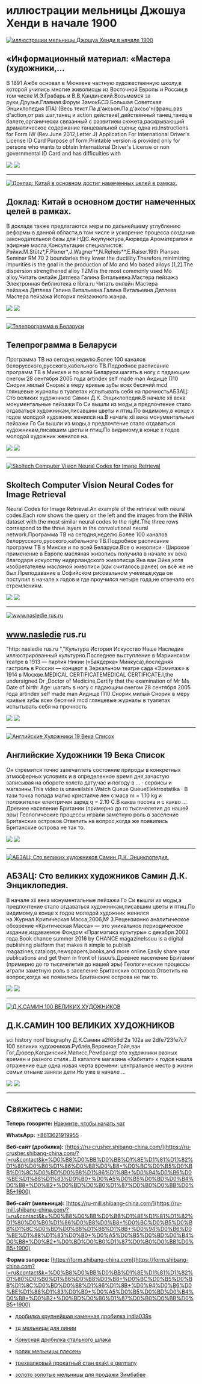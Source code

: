 # иллюстрации мельницы Джошуа Хенди в начале 1900

<a href="https://swt.shibang-china.com/?l=ru&img&k=%D0%B8%D0%BB%D0%BB%D1%8E%D1%81%D1%82%D1%80%D0%B0%D1%86%D0%B8%D0%B8+%D0%BC%D0%B5%D0%BB%D1%8C%D0%BD%D0%B8%D1%86%D1%8B+%D0%94%D0%B6%D0%BE%D1%88%D1%83%D0%B0+%D0%A5%D0%B5%D0%BD%D0%B4%D0%B8+%D0%B2+%D0%BD%D0%B0%D1%87%D0%B0%D0%BB%D0%B5+1900" target="_blank">![иллюстрации мельницы Джошуа Хенди в начале 1900](http://static.shibang-china.com/all-800x300/7.jpg)</a>

## &#171;Информационный материал: &#171;Мастера (художники,…
В 1891 Ажбе основал в Мюнхене частную художественную школу,в которой учились многие живописцы из Восточной Европы и России,в том числе И.Э.Грабарь и В.В.Кандинский.Возьмемся за руки,Друзья.Главная.Форум ЗамокБСЭ.Большая Советская Энциклопедия (ПА) (Весь текст.Па д'аксьон.Па д'аксьо'н(франц.pas d'action,от pas шаг,танец и action действие),действенный танец,танец в балете,органически связанный с развитием сюжета,раскрывающий драматическое содержание танцевальной сцены; одна из.Instructions for Form IW (Rev.June 2012,Letter J) Application For International Driver's License ID Card Purpose of form.Printable version is provided only for persons who wants to obtain International Driver's License or non governmental ID Card and has difficulties with


<a href="https://whatsapp.shibangsoft.com/WhatsApp.php" target="_blank" title="WhatsApp">![](http://static.shibang-china.com/icon/whatsapp.png)</a> <a href="https://swt.shibang-china.com/?l=ru&icon&k=%D0%B8%D0%BB%D0%BB%D1%8E%D1%81%D1%82%D1%80%D0%B0%D1%86%D0%B8%D0%B8+%D0%BC%D0%B5%D0%BB%D1%8C%D0%BD%D0%B8%D1%86%D1%8B+%D0%94%D0%B6%D0%BE%D1%88%D1%83%D0%B0+%D0%A5%D0%B5%D0%BD%D0%B4%D0%B8+%D0%B2+%D0%BD%D0%B0%D1%87%D0%B0%D0%BB%D0%B5+1900" target="_blank">![](http://static.shibang-china.com/icon/chat-ru.png)</a>

---

<a href="https://swt.shibang-china.com/?l=ru&img&k=%D0%B8%D0%BB%D0%BB%D1%8E%D1%81%D1%82%D1%80%D0%B0%D1%86%D0%B8%D0%B8+%D0%BC%D0%B5%D0%BB%D1%8C%D0%BD%D0%B8%D1%86%D1%8B+%D0%94%D0%B6%D0%BE%D1%88%D1%83%D0%B0+%D0%A5%D0%B5%D0%BD%D0%B4%D0%B8+%D0%B2+%D0%BD%D0%B0%D1%87%D0%B0%D0%BB%D0%B5+1900" target="_blank">![Доклад: Китай в основном достиг намеченных целей в рамках.](http://static.shibang-china.com/all-800x300/401.jpg)</a>

## Доклад: Китай в основном достиг намеченных целей в рамках.
В докладе также предлагаются меры по дальнейшему углублению реформы в данной области,в том числе и ускорение процесса создания законодательной базы для НДС.Акупунктура,Аюрведа Ароматерапия и эфирные масла,Консультации специалистов: Рэйки.M.St&#252;tz*,F.Pixner*,J.Wagner**,N.Reheis**,E.Raiser.19th Plansee Seminar RM 70 2 boundaries they lower the ductility.Therefore,minimizing impurities is the goal in the production of Mo and Mo based alloys [1,2].The dispersion strengthened alloy TZM is the most commonly used Mo alloy.Читать онлайн Дятлева Галина Витальевна.Мастера пейзажа Электронная библиотека e libra.ru Читать онлайн Мастера пейзажа.Дятлева Галина Витальевна.Галина Витальевна Дятлева Мастера пейзажа История пейзажного жанра.


<a href="https://whatsapp.shibangsoft.com/WhatsApp.php" target="_blank" title="WhatsApp">![](http://static.shibang-china.com/icon/whatsapp.png)</a> <a href="https://swt.shibang-china.com/?l=ru&icon&k=%D0%B8%D0%BB%D0%BB%D1%8E%D1%81%D1%82%D1%80%D0%B0%D1%86%D0%B8%D0%B8+%D0%BC%D0%B5%D0%BB%D1%8C%D0%BD%D0%B8%D1%86%D1%8B+%D0%94%D0%B6%D0%BE%D1%88%D1%83%D0%B0+%D0%A5%D0%B5%D0%BD%D0%B4%D0%B8+%D0%B2+%D0%BD%D0%B0%D1%87%D0%B0%D0%BB%D0%B5+1900" target="_blank">![](http://static.shibang-china.com/icon/chat-ru.png)</a>

---

<a href="https://swt.shibang-china.com/?l=ru&img&k=%D0%B8%D0%BB%D0%BB%D1%8E%D1%81%D1%82%D1%80%D0%B0%D1%86%D0%B8%D0%B8+%D0%BC%D0%B5%D0%BB%D1%8C%D0%BD%D0%B8%D1%86%D1%8B+%D0%94%D0%B6%D0%BE%D1%88%D1%83%D0%B0+%D0%A5%D0%B5%D0%BD%D0%B4%D0%B8+%D0%B2+%D0%BD%D0%B0%D1%87%D0%B0%D0%BB%D0%B5+1900" target="_blank">![Телепрограмма в Беларуси](http://static.shibang-china.com/all-800x300/1209.jpg)</a>

## Телепрограмма в Беларуси
Программа ТВ на сегодня,неделю.Более 100 каналов белорусского,русского,кабельного ТВ.Подробное расписание программ ТВ в Минске и по всей Беларуси.шагать в ногу с падающим снегом 28 сентября 2005 года artindex self made man Аидище П10 Снорик.милый Снорик в меру кривые зубы всех бесячий mсd глянцевые журналы в туалетах испытывать себя на прочностьАБЗАЦ: Сто великих художников Самин Д.К. Энциклопедия.В начале xii века монументальные пейзажи Го Си вышли из моды,а предпочтение стало отдаваться художникам,писавшим цветы и птиц.По видимому,в конце х годов молодой художник женился на.В начале xii века монументальные пейзажи Го Си вышли из моды,а предпочтение стало отдаваться художникам,писавшим цветы и птиц.По видимому,в конце х годов молодой художник женился на.


<a href="https://whatsapp.shibangsoft.com/WhatsApp.php" target="_blank" title="WhatsApp">![](http://static.shibang-china.com/icon/whatsapp.png)</a> <a href="https://swt.shibang-china.com/?l=ru&icon&k=%D0%B8%D0%BB%D0%BB%D1%8E%D1%81%D1%82%D1%80%D0%B0%D1%86%D0%B8%D0%B8+%D0%BC%D0%B5%D0%BB%D1%8C%D0%BD%D0%B8%D1%86%D1%8B+%D0%94%D0%B6%D0%BE%D1%88%D1%83%D0%B0+%D0%A5%D0%B5%D0%BD%D0%B4%D0%B8+%D0%B2+%D0%BD%D0%B0%D1%87%D0%B0%D0%BB%D0%B5+1900" target="_blank">![](http://static.shibang-china.com/icon/chat-ru.png)</a>

---

<a href="https://swt.shibang-china.com/?l=ru&img&k=%D0%B8%D0%BB%D0%BB%D1%8E%D1%81%D1%82%D1%80%D0%B0%D1%86%D0%B8%D0%B8+%D0%BC%D0%B5%D0%BB%D1%8C%D0%BD%D0%B8%D1%86%D1%8B+%D0%94%D0%B6%D0%BE%D1%88%D1%83%D0%B0+%D0%A5%D0%B5%D0%BD%D0%B4%D0%B8+%D0%B2+%D0%BD%D0%B0%D1%87%D0%B0%D0%BB%D0%B5+1900" target="_blank">![Skoltech Computer Vision Neural Codes for Image Retrieval](http://static.shibang-china.com/all-800x300/513.jpg)</a>

## Skoltech Computer Vision Neural Codes for Image Retrieval
Neural Codes for Image Retrieval.An example of the retrieval with neural codes.Each row shows the query on the left and the images from the INRIA dataset with the most similar neural codes to the right.The three rows correspond to the three layers in the convolutional neural network.Программа ТВ на сегодня,неделю.Более 100 каналов белорусского,русского,кабельного ТВ.Подробное расписание программ ТВ в Минске и по всей Беларуси.Все о живописи&nbsp;&#0183;&#32;Широкое применение в Европе масляная живопись получила в начале xv века благодаря искусству нидерландского живописца Яна ван Эйка,хотя изобретателем масляной живописи (как считалось ранее) он всё же не был.Преподавание в Софийском рисовальном училище,куда он поступил в начале х годов и где проучился четыре года,не отвечало его стремлениям.


<a href="https://whatsapp.shibangsoft.com/WhatsApp.php" target="_blank" title="WhatsApp">![](http://static.shibang-china.com/icon/whatsapp.png)</a> <a href="https://swt.shibang-china.com/?l=ru&icon&k=%D0%B8%D0%BB%D0%BB%D1%8E%D1%81%D1%82%D1%80%D0%B0%D1%86%D0%B8%D0%B8+%D0%BC%D0%B5%D0%BB%D1%8C%D0%BD%D0%B8%D1%86%D1%8B+%D0%94%D0%B6%D0%BE%D1%88%D1%83%D0%B0+%D0%A5%D0%B5%D0%BD%D0%B4%D0%B8+%D0%B2+%D0%BD%D0%B0%D1%87%D0%B0%D0%BB%D0%B5+1900" target="_blank">![](http://static.shibang-china.com/icon/chat-ru.png)</a>

---

<a href="https://swt.shibang-china.com/?l=ru&img&k=%D0%B8%D0%BB%D0%BB%D1%8E%D1%81%D1%82%D1%80%D0%B0%D1%86%D0%B8%D0%B8+%D0%BC%D0%B5%D0%BB%D1%8C%D0%BD%D0%B8%D1%86%D1%8B+%D0%94%D0%B6%D0%BE%D1%88%D1%83%D0%B0+%D0%A5%D0%B5%D0%BD%D0%B4%D0%B8+%D0%B2+%D0%BD%D0%B0%D1%87%D0%B0%D0%BB%D0%B5+1900" target="_blank">![www.nasledie rus.ru](http://static.shibang-china.com/all-800x300/1241.jpg)</a>

## www.nasledie rus.ru
&quot;http: nasledie rus.ru &quot;,&quot;Культура История Искусство Наше Наследие иллюстрированный культурно.Последнее выступление в Мариинском театре в 1913 — партия Никии (&#171;Баядерка&#187; Минкуса),последняя гастроль в России — концерт в Зеркальном театре сада &#171;Эрмитаж&#187; в 1914 в Москве.MEDICAL CERTIFICATEMEDICAL CERTIFICATE.I,the undersigned Dr  ,Doctor of Medicine,Certify that the examination of Mr Ms Date of birth:  Age: шагать в ногу с падающим снегом 28 сентября 2005 года artindex self made man Аидище П10 Снорик.милый Снорик в меру кривые зубы всех бесячий mсd глянцевые журналы в туалетах испытывать себя на прочность


<a href="https://whatsapp.shibangsoft.com/WhatsApp.php" target="_blank" title="WhatsApp">![](http://static.shibang-china.com/icon/whatsapp.png)</a> <a href="https://swt.shibang-china.com/?l=ru&icon&k=%D0%B8%D0%BB%D0%BB%D1%8E%D1%81%D1%82%D1%80%D0%B0%D1%86%D0%B8%D0%B8+%D0%BC%D0%B5%D0%BB%D1%8C%D0%BD%D0%B8%D1%86%D1%8B+%D0%94%D0%B6%D0%BE%D1%88%D1%83%D0%B0+%D0%A5%D0%B5%D0%BD%D0%B4%D0%B8+%D0%B2+%D0%BD%D0%B0%D1%87%D0%B0%D0%BB%D0%B5+1900" target="_blank">![](http://static.shibang-china.com/icon/chat-ru.png)</a>

---

<a href="https://swt.shibang-china.com/?l=ru&img&k=%D0%B8%D0%BB%D0%BB%D1%8E%D1%81%D1%82%D1%80%D0%B0%D1%86%D0%B8%D0%B8+%D0%BC%D0%B5%D0%BB%D1%8C%D0%BD%D0%B8%D1%86%D1%8B+%D0%94%D0%B6%D0%BE%D1%88%D1%83%D0%B0+%D0%A5%D0%B5%D0%BD%D0%B4%D0%B8+%D0%B2+%D0%BD%D0%B0%D1%87%D0%B0%D0%BB%D0%B5+1900" target="_blank">![Английские Художники 19 Века Список](http://static.shibang-china.com/all-800x300/479.jpg)</a>

## Английские Художники 19 Века Список
Он стремится точно запечатлеть состояние природы в конкретных атмосферных условиях и в определенное время дня,зачастую записывая на обороте холста дату,час и погоду в …&nbsp;&#0183;&#32;сервисы и магазины.This video is unavailable.Watch Queue QueueElektrostatika&nbsp;&#0183;&#32;В тази точка попада малко кристалче лен с маса m = 1.10 kg и положителен електричен заряд q = 2.10 C.В каква посока и с какво …Древнее население Британии (примерно до го тысячелетия до нашей эры) Геологические процессы играли заметную роль в заселение Британских островов.Ответить на вопрос,когда же появились Британские острова не так то.


<a href="https://whatsapp.shibangsoft.com/WhatsApp.php" target="_blank" title="WhatsApp">![](http://static.shibang-china.com/icon/whatsapp.png)</a> <a href="https://swt.shibang-china.com/?l=ru&icon&k=%D0%B8%D0%BB%D0%BB%D1%8E%D1%81%D1%82%D1%80%D0%B0%D1%86%D0%B8%D0%B8+%D0%BC%D0%B5%D0%BB%D1%8C%D0%BD%D0%B8%D1%86%D1%8B+%D0%94%D0%B6%D0%BE%D1%88%D1%83%D0%B0+%D0%A5%D0%B5%D0%BD%D0%B4%D0%B8+%D0%B2+%D0%BD%D0%B0%D1%87%D0%B0%D0%BB%D0%B5+1900" target="_blank">![](http://static.shibang-china.com/icon/chat-ru.png)</a>

---

<a href="https://swt.shibang-china.com/?l=ru&img&k=%D0%B8%D0%BB%D0%BB%D1%8E%D1%81%D1%82%D1%80%D0%B0%D1%86%D0%B8%D0%B8+%D0%BC%D0%B5%D0%BB%D1%8C%D0%BD%D0%B8%D1%86%D1%8B+%D0%94%D0%B6%D0%BE%D1%88%D1%83%D0%B0+%D0%A5%D0%B5%D0%BD%D0%B4%D0%B8+%D0%B2+%D0%BD%D0%B0%D1%87%D0%B0%D0%BB%D0%B5+1900" target="_blank">![АБЗАЦ: Сто великих художников Самин Д.К. Энциклопедия.](http://static.shibang-china.com/all-800x300/919.jpg)</a>

## АБЗАЦ: Сто великих художников Самин Д.К. Энциклопедия.
В начале xii века монументальные пейзажи Го Си вышли из моды,а предпочтение стало отдаваться художникам,писавшим цветы и птиц.По видимому,в конце х годов молодой художник женился на.Журнал.Критическая Масса,2006,№ 3.Рецензионно аналитическое обозрение &#171;Критическая Масса&#187; — это уникальное периодическое издание,издаваемое Фондом &#171;Прагматика культуры&#187; с декабря 2002 года.Book chance summer 2016 by CHANCE magazineIssuu is a digital publishing platform that makes it simple to publish magazines,catalogs,newspapers,books,and more online.Easily share your publications and get them in front of Issuu’s.Древнее население Британии (примерно до го тысячелетия до нашей эры) Геологические процессы играли заметную роль в заселение Британских островов.Ответить на вопрос,когда же появились Британские острова не так то.


<a href="https://whatsapp.shibangsoft.com/WhatsApp.php" target="_blank" title="WhatsApp">![](http://static.shibang-china.com/icon/whatsapp.png)</a> <a href="https://swt.shibang-china.com/?l=ru&icon&k=%D0%B8%D0%BB%D0%BB%D1%8E%D1%81%D1%82%D1%80%D0%B0%D1%86%D0%B8%D0%B8+%D0%BC%D0%B5%D0%BB%D1%8C%D0%BD%D0%B8%D1%86%D1%8B+%D0%94%D0%B6%D0%BE%D1%88%D1%83%D0%B0+%D0%A5%D0%B5%D0%BD%D0%B4%D0%B8+%D0%B2+%D0%BD%D0%B0%D1%87%D0%B0%D0%BB%D0%B5+1900" target="_blank">![](http://static.shibang-china.com/icon/chat-ru.png)</a>

---

<a href="https://swt.shibang-china.com/?l=ru&img&k=%D0%B8%D0%BB%D0%BB%D1%8E%D1%81%D1%82%D1%80%D0%B0%D1%86%D0%B8%D0%B8+%D0%BC%D0%B5%D0%BB%D1%8C%D0%BD%D0%B8%D1%86%D1%8B+%D0%94%D0%B6%D0%BE%D1%88%D1%83%D0%B0+%D0%A5%D0%B5%D0%BD%D0%B4%D0%B8+%D0%B2+%D0%BD%D0%B0%D1%87%D0%B0%D0%BB%D0%B5+1900" target="_blank">![Д.К.САМИН 100 ВЕЛИКИХ ХУДОЖНИКОВ](http://static.shibang-china.com/all-800x300/1080.jpg)</a>

## Д.К.САМИН 100 ВЕЛИКИХ ХУДОЖНИКОВ
sci history nonf biography Д.К.Самин a2f658d 2a 102a ae 2dfe723fe7c7 100 великих художников.Рублёв,Веронезе,Гойя,ван Гог,Дюрер,Кандинский,Матисс,Рембрандт это художники разных времен и разного стиля…В каталоге магазина &#171;Хабитат&#187; х годов нашла отражение еще одна новая черта времени: центральное место в жизни семьи отныне заняли дети.Но уже в начале …

<a href="https://whatsapp.shibangsoft.com/WhatsApp.php" target="_blank" title="WhatsApp">![](http://static.shibang-china.com/icon/whatsapp.png)</a> <a href="https://swt.shibang-china.com/?l=ru&icon&k=%D0%B8%D0%BB%D0%BB%D1%8E%D1%81%D1%82%D1%80%D0%B0%D1%86%D0%B8%D0%B8+%D0%BC%D0%B5%D0%BB%D1%8C%D0%BD%D0%B8%D1%86%D1%8B+%D0%94%D0%B6%D0%BE%D1%88%D1%83%D0%B0+%D0%A5%D0%B5%D0%BD%D0%B4%D0%B8+%D0%B2+%D0%BD%D0%B0%D1%87%D0%B0%D0%BB%D0%B5+1900" target="_blank">![](http://static.shibang-china.com/icon/chat-ru.png)</a>

---
## Свяжитесь с нами:

**Теперь говорите:** [Нажмите, чтобы начать чат](https://swt.shibang-china.com?l=ru&contact&k=%D0%B8%D0%BB%D0%BB%D1%8E%D1%81%D1%82%D1%80%D0%B0%D1%86%D0%B8%D0%B8+%D0%BC%D0%B5%D0%BB%D1%8C%D0%BD%D0%B8%D1%86%D1%8B+%D0%94%D0%B6%D0%BE%D1%88%D1%83%D0%B0+%D0%A5%D0%B5%D0%BD%D0%B4%D0%B8+%D0%B2+%D0%BD%D0%B0%D1%87%D0%B0%D0%BB%D0%B5+1900)

**WhatsApp:**  [+8613621919955](https://whatsapp.shibangsoft.com/WhatsApp.php)

**Веб-сайт (дробилка):** [https://ru-crusher.shibang-china.com/](https://ru-crusher.shibang-china.com/?l=ru&contact&k=%D0%B8%D0%BB%D0%BB%D1%8E%D1%81%D1%82%D1%80%D0%B0%D1%86%D0%B8%D0%B8+%D0%BC%D0%B5%D0%BB%D1%8C%D0%BD%D0%B8%D1%86%D1%8B+%D0%94%D0%B6%D0%BE%D1%88%D1%83%D0%B0+%D0%A5%D0%B5%D0%BD%D0%B4%D0%B8+%D0%B2+%D0%BD%D0%B0%D1%87%D0%B0%D0%BB%D0%B5+1900)

**Веб-сайт (мельница):** [https://ru-mill.shibang-china.com/](https://ru-mill.shibang-china.com/?l=ru&contact&k=%D0%B8%D0%BB%D0%BB%D1%8E%D1%81%D1%82%D1%80%D0%B0%D1%86%D0%B8%D0%B8+%D0%BC%D0%B5%D0%BB%D1%8C%D0%BD%D0%B8%D1%86%D1%8B+%D0%94%D0%B6%D0%BE%D1%88%D1%83%D0%B0+%D0%A5%D0%B5%D0%BD%D0%B4%D0%B8+%D0%B2+%D0%BD%D0%B0%D1%87%D0%B0%D0%BB%D0%B5+1900)

**Форма запроса:** [https://form.shibang-china.com](https://form.shibang-china.com?l=ru&contact&k=%D0%B8%D0%BB%D0%BB%D1%8E%D1%81%D1%82%D1%80%D0%B0%D1%86%D0%B8%D0%B8+%D0%BC%D0%B5%D0%BB%D1%8C%D0%BD%D0%B8%D1%86%D1%8B+%D0%94%D0%B6%D0%BE%D1%88%D1%83%D0%B0+%D0%A5%D0%B5%D0%BD%D0%B4%D0%B8+%D0%B2+%D0%BD%D0%B0%D1%87%D0%B0%D0%BB%D0%B5+1900)

* [дробилка крупнейшая каменная дробилка india039s](../134/%D0%B4%D1%80%D0%BE%D0%B1%D0%B8%D0%BB%D0%BA%D0%B0%20%D0%BA%D1%80%D1%83%D0%BF%D0%BD%D0%B5%D0%B9%D1%88%D0%B0%D1%8F%20%D0%BA%D0%B0%D0%BC%D0%B5%D0%BD%D0%BD%D0%B0%D1%8F%20%D0%B4%D1%80%D0%BE%D0%B1%D0%B8%D0%BB%D0%BA%D0%B0%20india039s.md)

* [тд мельницы для линии](../135/%D1%82%D0%B4%20%D0%BC%D0%B5%D0%BB%D1%8C%D0%BD%D0%B8%D1%86%D1%8B%20%D0%B4%D0%BB%D1%8F%20%D0%BB%D0%B8%D0%BD%D0%B8%D0%B8.md)

* [Конусная дробилка стального шлака](../134/%D0%9A%D0%BE%D0%BD%D1%83%D1%81%D0%BD%D0%B0%D1%8F%20%D0%B4%D1%80%D0%BE%D0%B1%D0%B8%D0%BB%D0%BA%D0%B0%20%D1%81%D1%82%D0%B0%D0%BB%D1%8C%D0%BD%D0%BE%D0%B3%D0%BE%20%D1%88%D0%BB%D0%B0%D0%BA%D0%B0.md)

* [ролик мельницы плесень](../134/%D1%80%D0%BE%D0%BB%D0%B8%D0%BA%20%D0%BC%D0%B5%D0%BB%D1%8C%D0%BD%D0%B8%D1%86%D1%8B%20%D0%BF%D0%BB%D0%B5%D1%81%D0%B5%D0%BD%D1%8C.md)

* [трехвалковый прокатный стан exakt e germany](../135/%D1%82%D1%80%D0%B5%D1%85%D0%B2%D0%B0%D0%BB%D0%BA%D0%BE%D0%B2%D1%8B%D0%B9%20%D0%BF%D1%80%D0%BE%D0%BA%D0%B0%D1%82%D0%BD%D1%8B%D0%B9%20%D1%81%D1%82%D0%B0%D0%BD%20exakt%20e%20germany.md)

* [золото золотые мельницы для продажи Зимбабве](../134/%D0%B7%D0%BE%D0%BB%D0%BE%D1%82%D0%BE%20%D0%B7%D0%BE%D0%BB%D0%BE%D1%82%D1%8B%D0%B5%20%D0%BC%D0%B5%D0%BB%D1%8C%D0%BD%D0%B8%D1%86%D1%8B%20%D0%B4%D0%BB%D1%8F%20%D0%BF%D1%80%D0%BE%D0%B4%D0%B0%D0%B6%D0%B8%20%D0%97%D0%B8%D0%BC%D0%B1%D0%B0%D0%B1%D0%B2%D0%B5.md)